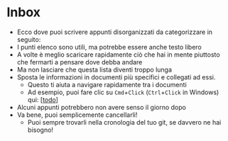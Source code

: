 # Inbox

- Ecco dove puoi scrivere appunti disorganizzati da categorizzare in seguito:
- I punti elenco sono utili, ma potrebbe essere anche testo libero
- A volte è meglio scaricare rapidamente ciò che hai in mente piuttosto che fermarti a pensare dove debba andare
- Ma non lasciare che questa lista diventi troppo lunga
- Sposta le informazioni in documenti più specifici e collegati ad essi.
  - Questo ti aiuta a navigare rapidamente tra i documenti
  - Ad esempio, puoi fare clic su `Cmd`+`Click` (`Ctrl`+`Click` in Windows) qui: [[todo]]
- Alcuni appunti potrebbero non avere senso il giorno dopo
- Va bene, puoi semplicemente cancellarli!
  - Puoi sempre trovarli nella cronologia del tuo git, se davvero ne hai bisogno!


[//begin]: # "Autogenerated link references for markdown compatibility"
[todo]: todo.md "Todo"
[//end]: # "Autogenerated link references"